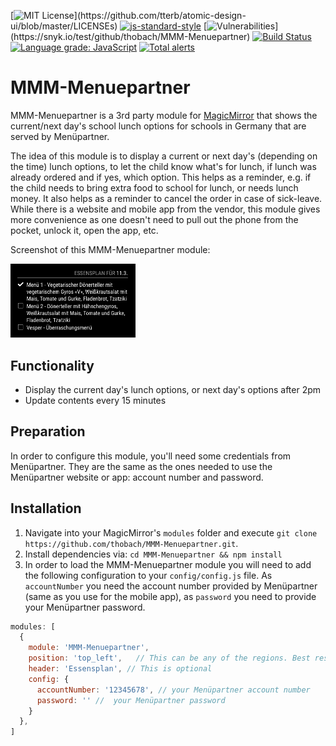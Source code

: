 
[![MIT License](https://img.shields.io/apm/l/atomic-design-ui.svg?)](https://github.com/tterb/atomic-design-ui/blob/master/LICENSEs)
[![js-standard-style](https://img.shields.io/badge/code%20style-standard-brightgreen.svg)](http://standardjs.com)
[![Vulnerabilities](https://snyk.io/test/github/thobach/MMM-Menuepartner/badge.svg?)](https://snyk.io/test/github/thobach/MMM-Menuepartner)
[![Build Status](https://travis-ci.com/thobach/MMM-Menuepartner.svg?branch=master)](https://travis-ci.com/thobach/MMM-Menuepartner)
[![Language grade: JavaScript](https://img.shields.io/lgtm/grade/javascript/g/thobach/MMM-Menuepartner.svg?logo=lgtm&logoWidth=18)](https://lgtm.com/projects/g/thobach/MMM-Menuepartner/context:javascript)
[![Total alerts](https://img.shields.io/lgtm/alerts/g/thobach/MMM-Menuepartner.svg?logo=lgtm&logoWidth=18)](https://lgtm.com/projects/g/thobach/MMM-Menuepartner/alerts/)

# MMM-Menuepartner
MMM-Menuepartner is a 3rd party module for [MagicMirror](https://github.com/MichMich/MagicMirror) that shows the current/next day's school lunch options for schools in Germany that are served by Menüpartner.

The idea of this module is to display a current or next day's (depending on the time) lunch options, to let the child know what's for lunch, if lunch was already ordered and if yes, which option. This helps as a reminder, e.g. if the child needs to bring extra food to school for lunch, or needs lunch money. It also helps as a reminder to cancel the order in case of sick-leave. While there is a website and mobile app from the vendor, this module gives more convenience as one doesn't need to pull out the phone from the pocket, unlock it, open the app, etc.

Screenshot of this MMM-Menuepartner module:

<img src="/screenshots/menuepartner%20magic%20mirror%20module.png?raw=true" width="200" alt="Screenshot of the MMM-Menuepartner module" />


## Functionality
* Display the current day's lunch options, or next day's options after 2pm
* Update contents every 15 minutes

## Preparation
In order to configure this module, you'll need some credentials from Menüpartner. They are the same as the ones needed to use the Menüpartner website or app: account number and password.

## Installation
1. Navigate into your MagicMirror's `modules` folder and execute `git clone https://github.com/thobach/MMM-Menuepartner.git`.
2. Install dependencies via: `cd MMM-Menuepartner && npm install`
3. In order to load the MMM-Menuepartner module you will need to add the following configuration to your `config/config.js` file. As `accountNumber` you need the account number provided by Menüpartner (same as you use for the mobile app), as `password` you need to provide your Menüpartner password.
```javascript
modules: [
  {
    module: 'MMM-Menuepartner',
    position: 'top_left',	// This can be any of the regions. Best results in left or right regions.
    header: 'Essensplan', // This is optional
    config: {
      accountNumber: '12345678', // your Menüpartner account number
      password: '' //  your Menüpartner password
    }
  },
]
```
